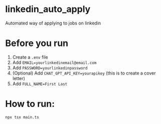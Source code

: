 # linkedin_auto_apply

Automated way of applying to jobs on linkedin

# Before you run

1. Create a `.env` file
2. Add `EMAIL=yourlinkedinemail@email.com`
3. Add `PASSWORD=yourlinkedinpassword`
4. (Optional) Add `CHAT_GPT_API_KEY=yourapikey` (this is to create a cover letter)
5. Add `FULL_NAME=First Last`



# How to run:

`npx tsx main.ts`
